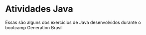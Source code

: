 # Atividades Java

Essas são alguns dos exercícios de Java desenvolvidos durante o bootcamp Generation Brasil
